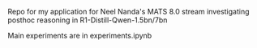 Repo for my application for Neel Nanda's MATS 8.0 stream investigating posthoc reasoning in R1-Distill-Qwen-1.5bn/7bn

Main experiments are in experiments.ipynb
